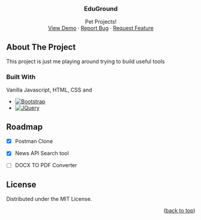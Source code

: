 <div id="top"></div>

<!-- PROJECT LOGO -->
<br />
  <h3 align="center">EduGround</h3>

  <p align="center">
    Pet Projects!
    <br />
    <a href="https://eduground.netlify.app/">View Demo</a>
    ·
    <a href="https://github.com/GovindProMax/EduGround/issues">Report Bug</a>
    ·
    <a href="https://github.com/GovindProMax/EduGround/issues">Request Feature</a>
  </p>
</div>

<!-- ABOUT THE PROJECT -->
## About The Project

This project is just me playing around trying to build useful tools





### Built With

Vanilla Javascript, HTML, CSS and

* [![Bootstrap][Bootstrap.com]][Bootstrap-url]
* [![JQuery][JQuery.com]][JQuery-url]




<!-- ROADMAP -->
## Roadmap

- [x] Postman Clone
- [x] News API Search tool
- [ ] DOCX TO PDF Converter



<!-- LICENSE -->
## License

Distributed under the MIT License.








<p align="right">(<a href="#top">back to top</a>)</p>



<!-- MARKDOWN LINKS & IMAGES -->
<!-- https://www.markdownguide.org/basic-syntax/#reference-style-links -->
[product-screenshot]: images/screenshot.png
[Bootstrap.com]: https://img.shields.io/badge/Bootstrap-563D7C?style=for-the-badge&logo=bootstrap&logoColor=white
[Bootstrap-url]: https://getbootstrap.com
[JQuery.com]: https://img.shields.io/badge/jQuery-0769AD?style=for-the-badge&logo=jquery&logoColor=white
[JQuery-url]: https://jquery.com

